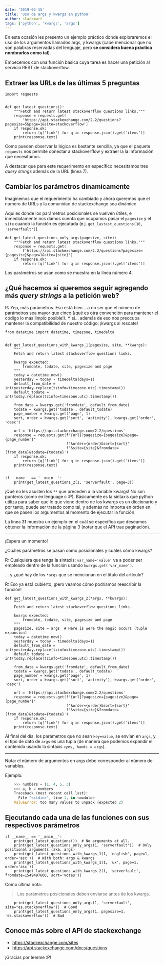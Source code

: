 ```yaml
---
date: '2019-02-15'
title: 'Uso de args y kwargs en python'
author: slackmart
tags: ['python', 'kwargs', 'args']
---
```


En esta ocasión les presento un ejemplo práctico donde exploraremos el uso de
los argumentos llamados args, y kwargs (cabe mencionar que no son palabras
reservadas del lenguaje, pero **se considera buena práctica nombrarlos como tal**).


Empecemos con una función básica cuya tarea es hacer una petición al servicio
REST de stackoverflow.

## Extraer las URLs de las últimas 5 preguntas

```python{7}{numberLines: true}
import requests


def get_latest_questions():
    """Fetch and return latest stackoverflow questions links."""
    response = requests.get(
        'https://api.stackexchange.com/2.2/questions?pagesize=5&page=1&site=stackoverflow')
    if response.ok:
        return [q['link'] for q in response.json().get('items')]
    print(response.text)
```

Como pueden observar la lógica es bastante sencilla, ya que el paquete `requests`
nos permite conectar a stackoverflow y extraer la la información que necesitamos.

A destacar que para este requerimento en específico necesitamos tres _query strings_
además de la URL (línea 7).

## Cambiar los parámetros dinamicamente

Imaginemos que el requerimento ha cambiado y ahora queremos que el número de URLs
y la comunidad de stackexchange sea dinámico.

Aquí es donde los parámetros posicionales se vuelven útiles, e inmediatamente nos
damos cuenta que ocupamos pasar el `pagesize` y el `site` cuando la función es
ejecutada (e.j. `get_lastest_questions(10, 'serverfault')`).

```python{4}{numberLines: true}
def get_latest_questions_only_args(pagesize, site):
    """Fetch and return latest stackoverflow questions links."""
    response = requests.get(
        f'https://api.stackexchange.com/2.2/questions?pagesize={pagesize}&page=1&site={site}')
    if response.ok:
        return [q['link'] for q in response.json().get('items')]

```

Los parámetros se usan como se muestra en la línea número 4.

## ¿Qué hacemos si queremos seguir agregando más _query strings_ a la petición web?

R: Yep, más parámetros. Eso está bien... a no ser que el número de parámetros sea
mayor que cinco (¡qué es otra convención para mantener el código lo más limpio posible!).
Y si... además de eso nos preocupa mantener la compatibilidad de nuestro código: ¡kwargs al rescate!


```python{16-19,21-24,31}{numberLines: true}
from datetime import datetime, timezone, timedelta


def get_latest_questions_with_kwargs_1(pagesize, site, **kwargs):
    """
    Fetch and return latest stackoverflow questions links.

    kwargs expected:
        fromdate, todate, site, pagesize and page
    """
    today = datetime.now()
    yesterday = today - timedelta(days=1)
    default_from_date = int(yesterday.replace(tzinfo=timezone.utc).timestamp())
    default_todate = int(today.replace(tzinfo=timezone.utc).timestamp())

    from_date = kwargs.get('fromdate', default_from_date)
    todate = kwargs.get('todate', default_todate)
    page_number = kwargs.get('page', 1)
    sort, order = kwargs.get('sort', 'activity'), kwargs.get('order', 'desc')

    url = 'https://api.stackexchange.com/2.2/questions'
    response = requests.get(f'{url}?pagesize={pagesize}&page={page_number}'
                            f'&order={order}&sort={sort}'
                            f'&site={site}&fromdate={from_date}&todate={todate}')
    if response.ok:
        return [q['link'] for q in response.json().get('items')]
    print(response.text)


if __name__ == '__main__':
    print(get_latest_questions_2(1, 'serverfault', page=3))
```

¡Qué no les asusten los `**` que preceden a la variable kwargs! No son punteros
(como en lenguage c :P). Básicamente es la sintaxis que python utiliza para saber
que lo que viene dentro de los kwargs es un diccionario y por tanto, puede ser
tratado como tal, y además no importa en órden en que se pasen los argumentos al
momento de ejecutar la función.

La línea 31 muestra un ejemplo en el cuál se específica que deseamos obtener la
información de la página 3 (notar que el API trae paginación).

---

¡Espera un momento!

¿Cuáles parámetros se pasan como posicionales y cuáles cómo kwargs?

R: Cualquiera que tenga la sintaxis: `var_name='value'` va a poder ser empleado
dentro de la función usando `kwargs.get('var_name')`.


... y ¿qué hay de los `*args` que se mencionan en el título del artículo?

R: Eso ya está cubierto, ¡pero veamos cómo podríamos reescribir la función!

```python{1,8}{numberLines: true}
def get_latest_questions_with_kwargs_2(*args, **kwargs):
    """
    Fetch and return latest stackoverflow questions links.

    kwargs expected:
        fromdate, todate, site, pagesize and page
    """
    pagesize, site = args  # Here is were the magic occurs (tuple expansion)
    today = datetime.now()
    yesterday = today - timedelta(days=1)
    default_from_date = int(yesterday.replace(tzinfo=timezone.utc).timestamp())
    default_todate = int(today.replace(tzinfo=timezone.utc).timestamp())

    from_date = kwargs.get('fromdate', default_from_date)
    todate = kwargs.get('todate', default_todate)
    page_number = kwargs.get('page', 1)
    sort, order = kwargs.get('sort', 'activity'), kwargs.get('order', 'desc')

    url = 'https://api.stackexchange.com/2.2/questions'
    response = requests.get(f'{url}?pagesize={pagesize}&page={page_number}'
                            f'&order={order}&sort={sort}'
                            f'&site={site}&fromdate={from_date}&todate={todate}')
    if response.ok:
        return [q['link'] for q in response.json().get('items')]
    print(response.text)
```

Al final del día, los parámetros que no sean `key=value`, se envían en `args`,
y el tipo de dato de `args` es una tupla (de manera que podemos expandir el
contenido usando la sintaxis `eyes, hands = args`).

---

Nota: el número de argumentos en args debe corresponder al número de variables.

Ejemplo:

```python
    >>> numbers = (1, 4, 5, 3)
    >>> a, b = numbers
    Traceback (most recent call last):
      File "<stdin>", line 1, in <module>
    ValueError: too many values to unpack (expected 2)
```

## Ejecutando cada una de las funciones con sus respectivos parámetros

```python{numberLines: true}
if __name__ == '__main__':
    print(get_latest_questions())  # No arguments at all.
    print(get_latest_questions_only_args(1, 'serverfault'))  # Only positional arguments (aka. args)
    print(get_latest_questions_with_kwargs_1(1, 'english', page=1, order='asc'))  # With both: args & kwargs
    print(get_latest_questions_with_kwargs_1(1, 'ux', page=1, order='asc'))
    print(get_latest_questions_with_kwargs_2(1, 'serverfault', fromdate=1549497600, sort='votes'))
```

Como última nota:

> Los parámetros posicionales deben enviarse antes de los kwargs.

```python{2}{numberLines: true}
    print(get_latest_questions_only_args(1, 'serverfault', site="es.stackoverflow"))  # Good
    print(get_latest_questions_only_args(1, pagesize=1, 'es.stackoverflow'))  # Bad
```

## Conoce más sobre el API de stackexchange

* https://stackexchange.com/sites
* https://api.stackexchange.com/docs/questions


¡Gracias por leerme :P!
